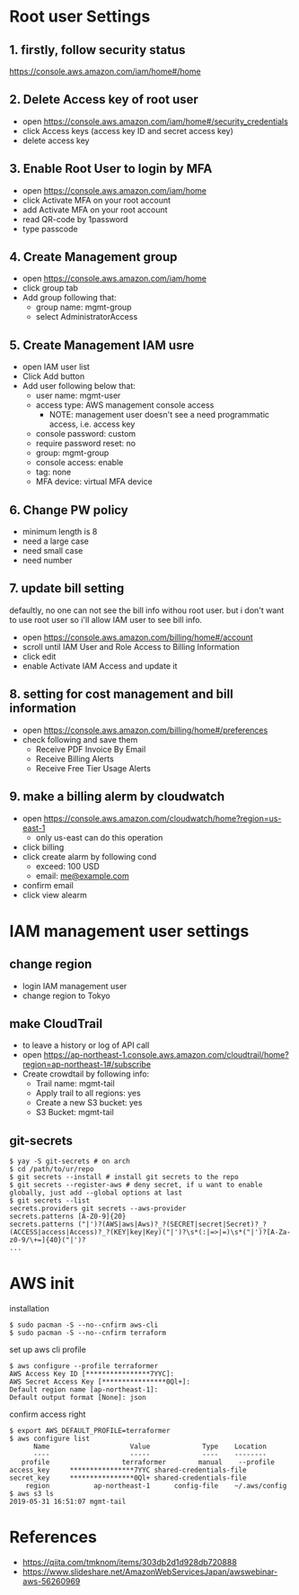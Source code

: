 # Root user Settings

## 1. firstly, follow security status

https://console.aws.amazon.com/iam/home#/home

## 2. Delete Access key of root user

- open https://console.aws.amazon.com/iam/home#/security_credentials
- click Access keys (access key ID and secret access key)
- delete access key 

## 3. Enable Root User to login by MFA

- open https://console.aws.amazon.com/iam/home
- click Activate MFA on your root account
- add Activate MFA on your root account
- read QR-code by 1password
- type passcode

## 4. Create Management group 
- open https://console.aws.amazon.com/iam/home
- click group tab
- Add group following that:
   - group name: mgmt-group
   - select AdministratorAccess

## 5. Create Management IAM usre
- open IAM user list 
- Click Add button
- Add user following below that:
  - user name: mgmt-user
  - access type: AWS management console access
     - NOTE: management user doesn't see a need programmatic access, i.e. access key 
  - console password: custom
  - require password reset: no
  - group: mgmt-group
  - console access: enable
  - tag: none
  - MFA device: virtual MFA device
  

## 6. Change PW policy 

- minimum length is 8 
- need a large case
- need small case
- need number


## 7. update bill setting

defaultly, no one can not see the bill info withou root user.
but i don't want to use root user so i'll allow IAM user to see bill info.

- open https://console.aws.amazon.com/billing/home#/account
- scroll until IAM User and Role Access to Billing Information
- click edit
- enable Activate IAM Access and update it

## 8. setting for cost management and bill information

- open https://console.aws.amazon.com/billing/home#/preferences
- check following and save them
  - Receive PDF Invoice By Email
  - Receive Billing Alerts
  - Receive Free Tier Usage Alerts

## 9. make a billing alerm by cloudwatch

- open https://console.aws.amazon.com/cloudwatch/home?region=us-east-1
  - only us-east can do this operation
- click billing
- click create alarm by following cond
  - exceed: 100 USD
  - email: me@example.com
- confirm email
- click view alearm

# IAM management user settings

## change region

- login IAM management user
- change region to Tokyo

## make CloudTrail
 
- to leave a history or log of API call
- open https://ap-northeast-1.console.aws.amazon.com/cloudtrail/home?region=ap-northeast-1#/subscribe
- Create crowdtail by following info:
   - Trail name: mgmt-tail
   - Apply trail to all regions: yes
   - Create a new S3 bucket: yes
   - S3 Bucket: mgmt-tail
   

## git-secrets

```
$ yay -S git-secrets # on arch
$ cd /path/to/ur/repo
$ git secrets --install # install git secrets to the repo
$ git secrets --register-aws # deny secret, if u want to enable globally, just add --global options at last
$ git secrets --list
secrets.providers git secrets --aws-provider
secrets.patterns [A-Z0-9]{20}
secrets.patterns ("|')?(AWS|aws|Aws)?_?(SECRET|secret|Secret)?_?(ACCESS|access|Access)?_?(KEY|key|Key)("|')?\s*(:|=>|=)\s*("|')?[A-Za-z0-9/\+=]{40}("|')?
...
```


# AWS init

installation

```
$ sudo pacman -S --no--cnfirm aws-cli
$ sudo pacman -S --no--cnfirm terraform
```

set up aws cli profile

```
$ aws configure --profile terraformer
AWS Access Key ID [****************7YYC]:
AWS Secret Access Key [****************0Ql+]:
Default region name [ap-northeast-1]:
Default output format [None]: json
```

confirm access right

```
$ export AWS_DEFAULT_PROFILE=terraformer
$ aws configure list
      Name                    Value             Type    Location
      ----                    -----             ----    --------
   profile                  terraformer        manual    --profile
access_key     ****************7YYC shared-credentials-file
secret_key     ****************0Ql+ shared-credentials-file
    region           ap-northeast-1      config-file    ~/.aws/config
$ aws s3 ls
2019-05-31 16:51:07 mgmt-tail
```

# References
- https://qiita.com/tmknom/items/303db2d1d928db720888
- https://www.slideshare.net/AmazonWebServicesJapan/awswebinar-aws-56260969

